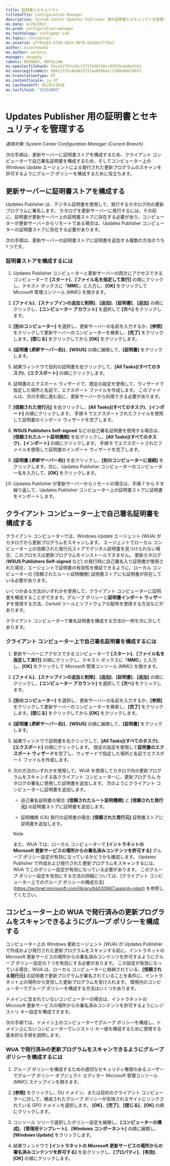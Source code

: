 ```yaml
---
title: 証明書とセキュリティ
titleSuffix: Configuration Manager
description: System Center Updates Publisher 用の証明書とセキュリティを管理する
ms.date: 4/29/2017
ms.prod: configuration-manager
ms.technology: configmgr-sum
ms.topic: conceptual
ms.assetid: a7f91e63-4750-402e-9970-dd14be7f76a3
author: aczechowski
ms.author: aaroncz
manager: dougeby
robots: NOINDEX, NOFOLLOW
ms.openlocfilehash: b3ce22747cddc1371fb38718cc97b70cda8afcb1
ms.sourcegitcommit: 0b0c2735c4ed822731ae069b4cc1380e89e78933
ms.translationtype: HT
ms.contentlocale: ja-JP
ms.lasthandoff: 05/03/2018
ms.locfileid: "32353605"
---
```

# <a name="manage-certificates-and-security-for-updates-publisher"></a>Updates Publisher 用の証明書とセキュリティを管理する

*適用対象: System Center Configuration Manager (Current Branch)*

次の手順は、更新サーバーに証明書ストアを構成するため、クライアント コンピューターで自己署名証明書を構成するため、そしてコンピューター上の Windows Update エージェントによる発行された更新プログラムのスキャンを許可するようにグループ ポリシーを構成するために役立ちます。

## <a name="configure-the-certificate-store-on-the-update-server"></a>更新サーバーに証明書ストアを構成する
 Updates Publisher は、デジタル証明書を使用して、発行するカタログ内の更新プログラムに署名します。 カタログを更新サーバーに発行するには、その前に、証明書が更新サーバー上の証明書ストアに存在する必要があり、コンピューターが更新サーバーからリモートである場合は、Updates Publisher コンピューターの証明書ストアに存在する必要があります。

次の手順は、更新サーバーの証明書ストアに証明書を追加する複数の方法のうち 1 つです。

### <a name="to-configure-the-certificate-store"></a>証明書ストアを構成するには
1.  Updates Publisher コンピューターと更新サーバーの両方にアクセスできるコンピューターで **[スタート]**、**[ファイル名を指定して実行]** の順にクリックし、テキスト ボックスに「**MMC**」と入力し、**[OK]** をクリックして Microsoft 管理コンソール (MMC) を開きます。

2.  **[ファイル]**、**[スナップインの追加と削除]**、**[追加]**、**[証明書]**、**[追加]** の順にクリックし、**[コンピューター アカウント]** を選択して **[次へ]** をクリックします。

3.  **[別のコンピューター]** を選択し、更新サーバーの名前を入力するか、**[参照]** をクリックして更新サーバーのコンピューターを検索し、**[完了]** をクリックします。**[閉じる]** をクリックしてから **[OK]** をクリックします。

4.  **[証明書 (*更新サーバー名*)]**、**[WSUS]** の順に展開して、**[証明書]** をクリックします。

5.  結果ウィンドウで目的の証明書を右クリックして、**[All Tasks]\(すべてのタスク)**、**[エクスポート]** の順にクリックします。

6.  証明書のエクスポート ウィザードで、既定の設定を使用して、ウィザードで指定した場所と名前で、エクスポート ファイルを作成します。 このファイルは、次の手順に進む前に、更新サーバーから利用できる必要があります。

7.  **[信頼された発行元]** を右クリックし、**[All Tasks]\(すべてのタスク)**、**[インポート]** の順にクリックします。 手順 6 でエクスポートされたファイルを使用して証明書のインポート ウィザードを完了します。

8.  **WSUS Publishers Self-signed** などの自己署名証明書を使用する場合は、**[信頼されたルート証明機関]** を右クリックし、**[All Tasks]\(すべてのタスク)**、**[インポート]** の順にクリックします。 手順 6 でエクスポートされたファイルを使用して証明書のインポート ウィザードを完了します。

9.  **[証明書 (*更新サーバー名*)]** を右クリックし、**[別のコンピューターに接続]** をクリックします。次に、Updates Publisher コンピューターのコンピューター名を入力して、**[OK]** をクリックします。

10. Updates Publisher が更新サーバーからリモートの場合は、手順 7 から 9 を繰り返して、Updates Publisher コンピューター上の証明書ストアに証明書をインポートします。



## <a name="configure-a-self-signing-certificate-on-client-computers"></a>クライアント コンピューター上で自己署名証明書を構成する
クライアント コンピューターでは、Windows Update エージェント (WUA) がカタログから更新プログラムをスキャンします。 エージェントでローカル コンピューター上の信頼された発行元ストアでデジタル証明書を見つけられない場合、このプロセスは更新プログラムをインストールできません。 更新カタログ (**WSUS Publishers Self-signed** など) の発行時に自己署名入り証明書が使用された場合、エージェントで証明書の有効性を検証できるように、ローカル コンピューターの [信頼されたルート証明機関] 証明書ストアにも証明書が存在している必要があります。

いくつかある方法のいずれかを使用して、クライアント コンピューターに証明書を構成することができます。グループ ポリシーと**証明書インポート ウィザード**を使用する方法、Certutil ツールとソフトウェアの配布を使用する方法などがあります。

クライアント コンピューターで署名証明書を構成する方法の一例を次に示してあります。

### <a name="to-configure-a-self-signing-certificate-on-client-computers"></a>クライアント コンピューター上で自己署名証明書を構成するには
1.  更新サーバーにアクセスできるコンピューターで **[スタート]**、**[ファイル名を指定して実行]** の順にクリックし、テキスト ボックスに「**MMC**」と入力し、**[OK]** をクリックして Microsoft 管理コンソール (MMC) を開きます。

2.  **[ファイル]**、**[スナップインの追加と削除]**、**[追加]**、**[証明書]**、**[追加]** の順にクリックし、**[コンピューター アカウント]** を選択して **[次へ]** をクリックします。

3.  **[別のコンピューター]** を選択し、更新サーバーの名前を入力するか、**[参照]** をクリックして更新サーバーのコンピューターを検索し、**[完了]** をクリックします。**[閉じる]** をクリックしてから **[OK]** をクリックします。

4.  **[証明書 (*更新サーバー名*)]**、**[WSUS]** の順に展開して、**[証明書]** をクリックします。

5.  結果ウィンドウで証明書を右クリックして、**[All Tasks]\(すべてのタスク)**、**[エクスポート]** の順にクリックします。 既定の設定を使用して**証明書のエクスポート ウィザード**を完了し、ウィザードで指定した場所と名前でエクスポート ファイルを作成します。

6.  次の方法のいずれかを使用して、WUA を使用してカタログ内の更新プログラムをスキャンする各クライアント コンピューターに、更新プログラム カタログの署名に使用した証明書を追加します。 次のようにクライアント コンピューターに証明書を追加します。

    -   自己署名証明書の場合: **[信頼されたルート証明機関]** と **[信頼された発行元]** の証明書ストアに証明書を追加します。

    -   証明機関 (CA) 発行の証明書の場合: **[信頼された発行元]** 証明書ストアに証明書を追加します。

    > [!NOTE]
    > また、WUA では、ローカル コンピューターで **[イントラネットの Microsoft 更新サービスの場所からの署名済みコンテンツを許可する]** グループ ポリシー設定が有効になっているかどうかも確認します。 Updates Publisher で作成および発行された更新プログラムをスキャンするには、WUA でこのポリシー設定が有効になっている必要があります。 このグループ ポリシー設定を有効にする方法の詳細については、[クライアント コンピューター上でのグループ ポリシーの構成方法] (https://technet.microsoft.com/library/bb530967.aspx(d=robot) を参照してください。



## <a name="configuring-group-policy-to-allow-wua-on-computers-to-scan-for-published-updates"></a>コンピューター上の WUA で発行済みの更新プログラムをスキャンできるようにグループ ポリシーを構成する
コンピューター上の Windows 更新エージェント (WUA) が Updates Publisher で作成および発行された更新プログラムをスキャンする前に、イントラネットの Microsoft 更新サービスの場所からの署名済みコンテンツを許可するようにグループ ポリシー設定の 1 つを有効にする必要があります。 この設定が有効になっている場合、WUA は、ローカル コンピューターに格納されている、**[信頼される発行元]** の証明書で更新プログラムが署名されていることを条件に、イントラネット上の場所から受信した更新プログラムを受け入れます。 環境内のコンピューターでグループ ポリシーを構成する方法はいくつかあります。

ドメインに含まれていないコンピューターの場合は、イントラネットの Microsoft 更新サービスの場所からの署名済みコンテンツを許可するようにレジストリ キー設定を構成できます。

次の手順では、ドメイン上のコンピューターでグループ ポリシーを構成し、ドメイン上にないコンピューターでレジストリ キー値を構成するために使用する基本的な手順を説明します。

### <a name="to-configure-group-policy-to-allow-wua-to-scan-for-published-updates"></a>WUA で発行済みの更新プログラムをスキャンできるようにグループ ポリシーを構成するには
1.  グループ ポリシーを構成するための適切なセキュリティ権限のあるユーザーでグループ ポリシー オブジェクト エディター Microsoft 管理コンソール (MMC) スナップインを開きます。

2.  **[参照]** をクリックし、OU ドメイン、または目的のクライアント コンピューターに対して、構成されたグループ ポリシーが反映されるサイトにリンクされている GPO ドメインを選択します。 **[OK]**、**[完了]**、**[閉じる]**、**[OK]** の順にクリックします。

3.  コンソール ツリーで選択したポリシー設定を展開し、**[コンピューターの構成]**、**[管理用テンプレート]**、**[Windows コンポーネント]** の順に展開し、**[Windows Update]** をクリックします。

4.  結果ウィンドウで **[イントラネットの Microsoft 更新サービスの場所からの署名済みコンテンツを許可する]** を右クリックし、**[プロパティ]**、**[有効]**、**[OK]** の順にクリックします。
